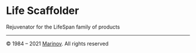 # Life Scaffolder

Rejuvenator for the LifeSpan family of products

---

© 1984 – 2021 [Marinov](http://marinov.ml "Marinov"). All rights reserved

